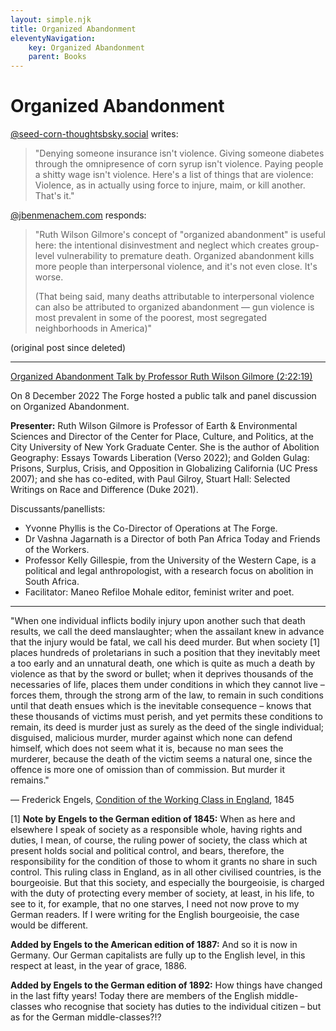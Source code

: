 ```yaml
---
layout: simple.njk
title: Organized Abandonment
eleventyNavigation:
    key: Organized Abandonment
    parent: Books
---
```


# Organized Abandonment

[@seed-corn-thoughtsbsky.social](https://bsky.app/profile/seed-corn-thoughts.bsky.social) writes:
<blockquote>"Denying someone insurance isn't violence. Giving someone diabetes through the omnipresence of corn syrup isn't violence. Paying people a shitty wage isn't violence.  Here's a list of things that are violence: Violence, as in actually using force to injure, maim, or kill another. That's it."</blockquote>

[@jbenmenachem.com](https://bsky.app/profile/jbenmenachem.com) responds:
<blockquote>"Ruth Wilson Gilmore's concept of "organized abandonment" is useful here: the intentional disinvestment and neglect which creates group-level vulnerability to premature death. Organized abandonment kills more people than interpersonal violence, and it's not even close. It's worse.

(That being said, many deaths attributable to interpersonal violence can also be attributed to organized abandonment — gun violence is most prevalent in some of the poorest, most segregated neighborhoods in America)"</blockquote>

(original post since deleted)

---

[Organized Abandonment Talk by Professor Ruth Wilson Gilmore (2:22:19)](https://www.youtube.com/watch?v=s-A5G0B8AAs)

On 8 December 2022 The Forge hosted a public talk and panel discussion on Organized Abandonment. 

**Presenter:** Ruth Wilson Gilmore is Professor of Earth & Environmental Sciences and Director of the Center for Place, Culture, and Politics, at the City University of New York Graduate Center. She is the author of Abolition Geography: Essays Towards Liberation (Verso 2022); and Golden Gulag: Prisons, Surplus, Crisis, and Opposition in Globalizing California (UC Press 2007); and she has co-edited, with Paul Gilroy, Stuart Hall: Selected Writings on Race and Difference (Duke 2021). 

Discussants/panellists: 
- Yvonne Phyllis is the Co-Director of Operations at The Forge.
- Dr Vashna Jagarnath is a Director of both Pan Africa Today and Friends of the Workers.
- Professor Kelly Gillespie, from the University of the Western Cape, is a political and legal anthropologist, with a research focus on abolition in South Africa.
- Facilitator: Maneo Refiloe Mohale editor, feminist writer and poet.

---

"When one individual inflicts bodily injury upon another such that death results, we call the deed manslaughter; when the assailant knew in advance that the injury would be fatal, we call his deed murder. But when society [1] places hundreds of proletarians in such a position that they inevitably meet a too early and an unnatural death, one which is quite as much a death by violence as that by the sword or bullet; when it deprives thousands of the necessaries of life, places them under conditions in which they cannot live – forces them, through the strong arm of the law, to remain in such conditions until that death ensues which is the inevitable consequence – knows that these thousands of victims must perish, and yet permits these conditions to remain, its deed is murder just as surely as the deed of the single individual; disguised, malicious murder, murder against which none can defend himself, which does not seem what it is, because no man sees the murderer, because the death of the victim seems a natural one, since the offence is more one of omission than of commission. But murder it remains."

&mdash; Frederick Engels, [Condition of the Working Class in England](https://www.marxists.org/archive/marx/works/1845/condition-working-class/ch07.htm), 1845

[1] **Note by Engels to the German edition of 1845:** When as here and elsewhere I speak of society as a responsible whole, having rights and duties, I mean, of course, the ruling power of society, the class which at present holds social and political control, and bears, therefore, the responsibility for the condition of those to whom it grants no share in such control. This ruling class in England, as in all other civilised countries, is the bourgeoisie. But that this society, and especially the bourgeoisie, is charged with the duty of protecting every member of society, at least, in his life, to see to it, for example, that no one starves, I need not now prove to my German readers. If I were writing for the English bourgeoisie, the case would be different.
   
**Added by Engels to the American edition of 1887:** And so it is now in Germany. Our German capitalists are fully up to the English level, in this respect at least, in the year of grace, 1886.

**Added by Engels to the German edition of 1892:** How things have changed in the last fifty years! Today there are members of the English middle-classes who recognise that society has duties to the individual citizen – but as for the German middle-classes?!?